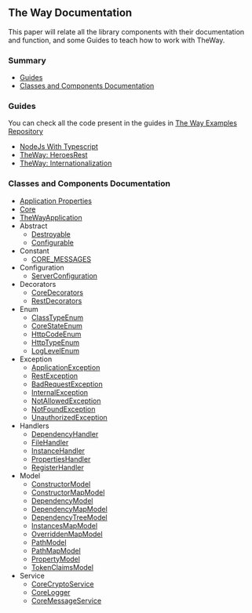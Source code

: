 ## The Way Documentation

This paper will relate all the library components with their documentation and function, and some Guides to teach how to work with TheWay.

### Summary

 - [Guides](#guides)
 - [Classes and Components Documentation](#classes-and-components-documentation)

### Guides

You can check all the code present in the guides in [The Way Examples Repository](https://github.com/umberware/the-way-examples)

- [NodeJs With Typescript](guides/node-typescript-guide.md)
- [TheWay: HeroesRest](guides/the-way-heroes-rest.md)
- [TheWay: Internationalization](guides/the-way-internationalization.md)

### Classes and Components Documentation

 - [Application Properties](the-way/core/application-properties.md)
 - [Core](the-way/core/core.md)
 - [TheWayApplication](the-way/core/the-way-application.md)
 - Abstract
    - [Destroyable](the-way/core/shared/abstract/destroyable.md)
    - [Configurable](the-way/core/shared/abstract/configurable.md)
 - Constant
    - [CORE_MESSAGES](the-way/core/shared/constant/core-messages-constant.md)
 - Configuration
    - [ServerConfiguration](the-way/core/configuration/server-configuration.md)
 - Decorators
    - [CoreDecorators](the-way/core/decorator/core-decorators.md)
    - [RestDecorators](the-way/core/decorator/rest-decorators.md)
 - Enum
    - [ClassTypeEnum](the-way/core/shared/enum/class-type-enum.md)
    - [CoreStateEnum](the-way/core/shared/enum/core-state-enum.md)
    - [HttpCodeEnum](the-way/core/shared/enum/http-code-enum.md)
    - [HttpTypeEnum](the-way/core/shared/enum/http-type-enum.md)
    - [LogLevelEnum](the-way/core/shared/enum/log-level-enum.md)
 - Exception
    - [ApplicationException](the-way/core/exception/application-exception.md)
    - [RestException](the-way/core/exception/rest-exception.md)
    - [BadRequestException](the-way/core/exception/bad-request-exception.md)
    - [InternalException](the-way/core/exception/internal-exception.md)
    - [NotAllowedException](the-way/core/exception/not-allowed-exception.md)
    - [NotFoundException](the-way/core/exception/not-found-exception.md)
    - [UnauthorizedException](the-way/core/exception/unauthorized.exception.md)
 - Handlers
    - [DependencyHandler](the-way/core/handler/dependency-handler.md)
    - [FileHandler](the-way/core/handler/file-handler.md)
    - [InstanceHandler](the-way/core/handler/instance-handler.md)
    - [PropertiesHandler](the-way/core/handler/properties-handler.md)
    - [RegisterHandler](the-way/core/handler/register-handler.md)
 - Model
    - [ConstructorModel](the-way/core/shared/model/constructor-model.md)
    - [ConstructorMapModel](the-way/core/shared/model/constructor-map-model.md)
    - [DependencyModel](the-way/core/shared/model/dependency-model.md)
    - [DependencyMapModel](the-way/core/shared/model/dependency-map-model.md)
    - [DependencyTreeModel](the-way/core/shared/model/dependency-tree-model.md)
    - [InstancesMapModel](the-way/core/shared/model/instances-map-model.md)
    - [OverriddenMapModel](the-way/core/shared/model/overridden-map-model.md)
    - [PathModel](the-way/core/shared/model/path-model.md)
    - [PathMapModel](the-way/core/shared/model/path-map-model.md)
    - [PropertyModel](the-way/core/shared/model/property-model.md)
    - [TokenClaimsModel](the-way/core/shared/model/token-claims-model.md)
 - Service
    - [CoreCryptoService](the-way/core/service/core-crypto-service-doc.md)
    - [CoreLogger](the-way/core/service/core-logger.md)
    - [CoreMessageService](the-way/core/service/core-message-service.md)